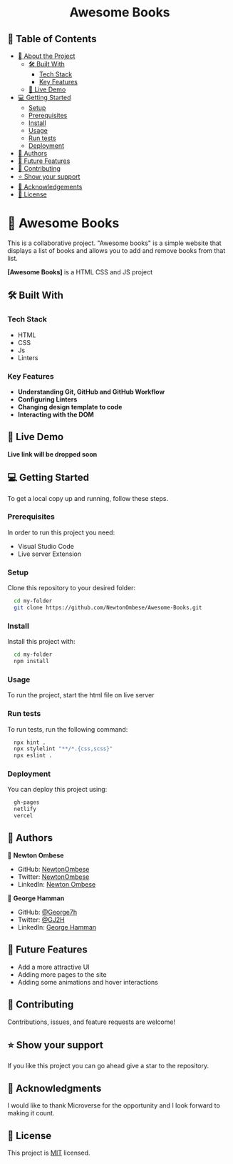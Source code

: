 <a name="readme-top"></a>

<div align="center">

  # Awesome Books

</div>

## 📗 Table of Contents

- [📖 About the Project](#about-project)
  - [🛠 Built With](#built-with)
    - [Tech Stack](#tech-stack)
    - [Key Features](#key-features)
  - [🚀 Live Demo](#live-demo)
- [💻 Getting Started](#getting-started)
  - [Setup](#setup)
  - [Prerequisites](#prerequisites)
  - [Install](#install)
  - [Usage](#usage)
  - [Run tests](#run-tests)
  - [Deployment](#deployment)
- [👥 Authors](#authors)
- [🔭 Future Features](#future-features)
- [🤝 Contributing](#contributing)
- [⭐️ Show your support](#support)
- [🙏 Acknowledgements](#acknowledgements)
- [📝 License](#license)

# 📖 Awesome Books <a name="about-project"></a>

This is a collaborative project. "Awesome books" is a simple website that displays a list of books and allows you to add and remove books from that list.

**[Awesome Books]** is a HTML CSS and JS project

## 🛠 Built With <a name="built-with"></a>

### Tech Stack <a name="tech-stack"></a>

- HTML
- CSS
- Js
- Linters

### Key Features <a name="key-features"></a>
- **Understanding Git, GitHub and GitHub Workflow**
- **Configuring Linters**
- **Changing design template to code**
- **Interacting with the DOM**

## 🚀 Live Demo <a name="live-demo"></a>
**Live link will be dropped soon**


## 💻 Getting Started <a name="getting-started"></a>

To get a local copy up and running, follow these steps.

### Prerequisites

In order to run this project you need:

- Visual Studio Code
- Live server Extension

### Setup

Clone this repository to your desired folder:

```sh
  cd my-folder
  git clone https://github.com/NewtonOmbese/Awesome-Books.git
```

### Install

Install this project with:

```sh
  cd my-folder
  npm install
```

### Usage

To run the project, start the html file on live server

### Run tests

To run tests, run the following command:
```sh
  npx hint .
  npx stylelint "**/*.{css,scss}"
  npx eslint .
```

### Deployment

You can deploy this project using:

```sh
  gh-pages
  netlify
  vercel
```

## 👥 Authors <a name="authors"></a>

👤 **Newton Ombese**

- GitHub: [NewtonOmbese](https://github.com/NewtonOmbese)
- Twitter: [NewtonOmbese](https://twitter.com/NewtonOmbese)
- LinkedIn: [Newton Ombese](https://www.linkedin.com/in/newton-ombese-570862210/)

👤 **George Hamman**

- GitHub: [@George7h](https://github.com/George7h)
- Twitter: [@GJ2H](https://twitter.com/GJ2H)
- LinkedIn: [George Hamman](https://linkedin.com/in/george-hamman-95b98224b)


## 🔭 Future Features <a name="future-features"></a>

- Add a more attractive UI
- Adding more pages to the site
- Adding some animations and hover interactions

## 🤝 Contributing <a name="contributing"></a>

Contributions, issues, and feature requests are welcome!

## ⭐️ Show your support <a name="support"></a>

If you like this project you can go ahead give a star to the repository.


## 🙏 Acknowledgments <a name="acknowledgements"></a>

I would like to thank Microverse for the opportunity and I look forward to making it count.

## 📝 License <a name="license"></a>

This project is [MIT](./MIT.md) licensed.
